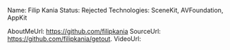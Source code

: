 Name: Filip Kania
Status: Rejected
Technologies: SceneKit, AVFoundation, AppKit

AboutMeUrl: https://github.com/filipkania
SourceUrl: https://github.com/filipkania/getout.
VideoUrl: 

<!---
EXAMPLE
Name: John Appleseed
Status: Submitted <or> Winner <or> Distinguished <or> Rejected
Technologies: SwiftUI, RealityKit, CoreGraphic

AboutMeUrl: https://linkedin.com/in/johnappleseed
SourceUrl: https://github.com/johnappleseed/wwdc2025
VideoUrl: https://youtu.be/ABCDE123456
-->
